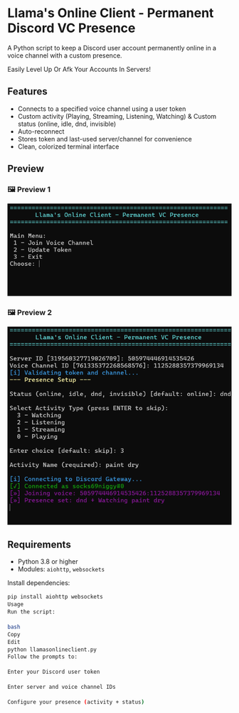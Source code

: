 # Llama's Online Client - Permanent Discord VC Presence

A Python script to keep a Discord user account permanently online in a voice channel with a custom presence.

Easily Level Up Or Afk Your Accounts In Servers! 

## Features

- Connects to a specified voice channel using a user token
- Custom activity (Playing, Streaming, Listening, Watching) & Custom status (online, idle, dnd, invisible)
- Auto-reconnect 
- Stores token and last-used server/channel for convenience
- Clean, colorized terminal interface

## Preview

### 🖼️ Preview 1
![Preview 1](https://raw.githubusercontent.com/aserav/llamasonlineclient/main/preview1.png)

### 🖼️ Preview 2
![Preview 2](https://raw.githubusercontent.com/aserav/llamasonlineclient/main/preview2.png)


## Requirements

- Python 3.8 or higher
- Modules: `aiohttp`, `websockets`

Install dependencies:

```bash
pip install aiohttp websockets
Usage
Run the script:

bash
Copy
Edit
python llamasonlineclient.py
Follow the prompts to:

Enter your Discord user token

Enter server and voice channel IDs

Configure your presence (activity + status)

